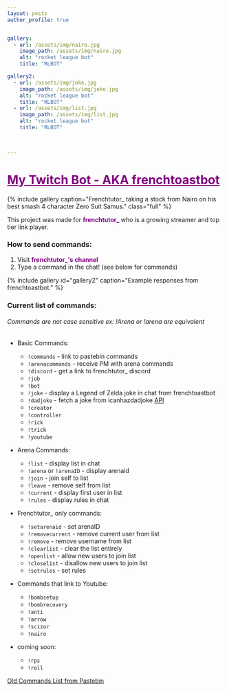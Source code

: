 ```yaml
---
layout: posts
author_profile: true


gallery:
  - url: /assets/img/nairo.jpg 
    image_path: /assets/img/nairo.jpg
    alt: "rocket league bot"
    title: "RLBOT"

gallery2:
  - url: /assets/img/joke.jpg 
    image_path: /assets/img/joke.jpg 
    alt: "rocket league bot"
    title: "RLBOT"
  - url: /assets/img/list.jpg 
    image_path: /assets/img/list.jpg 
    alt: "rocket league bot"
    title: "RLBOT"  


  
---
```


# <a style="color: purple" href ="https://twitch.tv/frenchtutor_"> My Twitch Bot - AKA frenchtoastbot </a> 

{% include gallery caption="Frenchtutor_ taking a stock from Nairo on his best smash 4 character Zero Suit Samus." class="full" %}  

This project was made for **<a style="color: purple; text-decoration:none" href ="https://twitch.tv/frenchtutor_"> frenchtutor_</a>** who is a growing streamer and top tier link player. 

### How to send commands:
1. Visit **<a style="color: purple; text-decoration:none" href ="https://twitch.tv/frenchtutor_"> frenchtutor_'s channel </a>**
2. Type a command in the chat! (see below for commands)

{% include gallery id="gallery2" caption="Example responses from frenchtoastbot." %}

### Current list of commands:  
###### Commands are not case sensitive ex: !Arena or !arena are equivalent
 
* Basic Commands:
    * `!commands` - link to pastebin commands
    * `!arenacommands` - receive PM with arena commands
    * `!discord` - get a link to frenchtutor_ discord
    * `!job` 
    * `!bot`
    * `!joke` - display a Legend of Zelda joke in chat from frenchtoastbot
    * `!dadjoke` - fetch a joke from icanhazdadjoke [API](https://icanhazdadjoke.com/)
    * `!creator`
    * `!controller`
    * `!rick`
    * `!trick`
    * `!youtube`

* Arena Commands:
    * `!list` - display list in chat
    * `!arena` or `!arenaID` - display arenaid
    * `!join` - join self to list
    * `!leave` - remove self from list
    * `!current` - display first user in list
    * `!rules` - display rules in chat
* Frenchtutor_ only commands:
    * `!setarenaid` <arenaid> - set arenaID
    * `!removecurrent` - remove current user from list
    * `!remove` <username> - remove username from list
    * `!clearlist` - clear the list entirely
    * `!openlist` - allow new users to join list
    * `!closelist` - disallow new users to join list
    * `!setrules`  - set rules
 
* Commands that link to Youtube:
    * `!bombsetup`
    * `!bombrecovery`
    * `!anti`
    * `!arrow`
    * `!scizor`
    * `!nairo`
 
* coming soon:
    * `!rps`
    * `!roll`


[1]: <https://twitch.tv/frenchtutor_>

[Old Commands List from Pastebin](https://pastebin.com/dbZbbP9m)